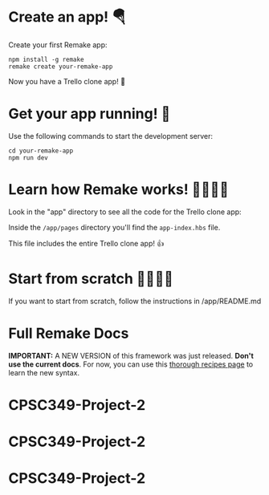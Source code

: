 # Create an app! 🪂

Create your first Remake app:

```
npm install -g remake
remake create your-remake-app
```

Now you have a Trello clone app! 🤩

# Get your app running! 🛵

Use the following commands to start the development server:

```
cd your-remake-app
npm run dev
```

# Learn how Remake works! 👩‍💻👨‍💻

Look in the "app" directory to see all the code for the Trello clone app:

Inside the `/app/pages` directory you'll find the `app-index.hbs` file.

This file includes the entire Trello clone app! 👍

# Start from scratch 👨‍🎨👩‍🎨

If you want to start from scratch, follow the instructions in /app/README.md

# Full Remake Docs

**IMPORTANT:** A NEW VERSION of this framework was just released. **Don't use the current docs**. For now, you can use this [thorough recipes page](https://recipes.remaketheweb.com/) to learn the new syntax.
# CPSC349-Project-2
# CPSC349-Project-2
# CPSC349-Project-2
